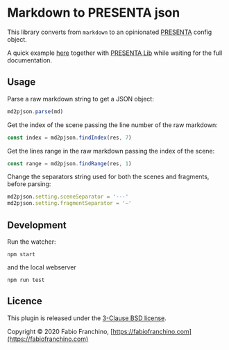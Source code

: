 # Markdown to PRESENTA json

This library converts from `markdown` to an opinionated [PRESENTA](https://github.com/presenta-software/presenta-lib) config object.

A quick example [here](https://codepen.io/abusedmedia/pen/WNGwMrR) together with [PRESENTA Lib](https://github.com/presenta-software/presenta-lib) while waiting for the full documentation.

## Usage

Parse a raw markdown string to get a JSON object:

```js
md2pjson.parse(md)
```

Get the index of the scene passing the line number of the raw markdown:

```js
const index = md2pjson.findIndex(res, 7)
```


Get the lines range in the raw markdown passing the index of the scene:

```js
const range = md2pjson.findRange(res, 1)
```


Change the separators string used for both the scenes and fragments, before parsing:

```js
md2pjson.setting.sceneSeparator = '---'
md2pjson.setting.fragmentSeparator = '–'
```



## Development

Run the watcher:

    npm start

and the local webserver

    npm run test

## Licence

This plugin is released under the [3-Clause BSD license](LICENSE).

Copyright © 2020 Fabio Franchino, [https://fabiofranchino.com](https://fabiofranchino.com)